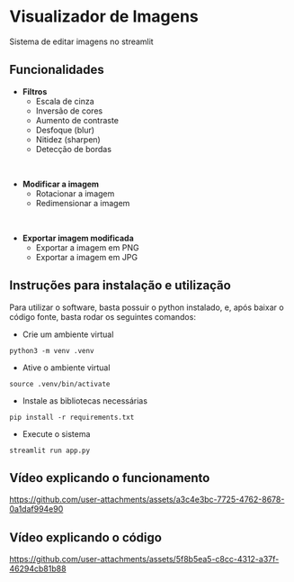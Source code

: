# Visualizador de Imagens

Sistema de editar imagens no streamlit

## Funcionalidades

- **Filtros**
  - Escala de cinza
  - Inversão de cores
  - Aumento de contraste
  - Desfoque (blur)
  - Nitidez (sharpen)
  - Detecção de bordas

<br>

- **Modificar a imagem**
  - Rotacionar a imagem
  - Redimensionar a imagem

<br>

- **Exportar imagem modificada**
  - Exportar a imagem em PNG
  - Exportar a imagem em JPG

## Instruções para instalação e utilização

Para utilizar o software, basta possuir o python instalado, e, após baixar o código fonte, basta rodar os seguintes comandos:

- Crie um ambiente virtual

```shell
python3 -m venv .venv
```

- Ative o ambiente virtual

```shell
source .venv/bin/activate
```

- Instale as bibliotecas necessárias

```shell
pip install -r requirements.txt
```

- Execute o sistema

```shell
streamlit run app.py
```

## Vídeo explicando o funcionamento

https://github.com/user-attachments/assets/a3c4e3bc-7725-4762-8678-0a1daf994e90

## Vídeo explicando o código

https://github.com/user-attachments/assets/5f8b5ea5-c8cc-4312-a37f-46294cb81b88
